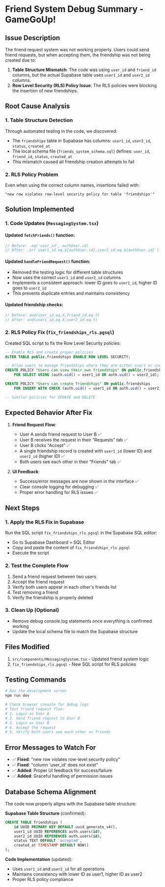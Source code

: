 # Friend System Debug Summary - GameGoUp!

## Issue Description
The friend request system was not working properly. Users could send friend requests, but when accepting them, the friendship was not being created due to:

1. **Table Structure Mismatch**: The code was using `user_id` and `friend_id` columns, but the actual Supabase table uses `user1_id` and `user2_id` columns.
2. **Row Level Security (RLS) Policy Issue**: The RLS policies were blocking the insertion of new friendships.

## Root Cause Analysis

### 1. Table Structure Detection
Through automated testing in the code, we discovered:
- The `friendships` table in Supabase has columns: `user1_id`, `user2_id`, `status`, `created_at`
- The local schema file (`friends_system_schema.sql`) defines: `user_id`, `friend_id`, `status`, `created_at`
- This mismatch caused all friendship creation attempts to fail

### 2. RLS Policy Problem
Even when using the correct column names, insertions failed with:
```
"new row violates row-level security policy for table 'friendships'"
```

## Solution Implemented

### 1. Code Updates (`MessagingSystem.tsx`)

#### Updated `fetchFriends()` function:
```typescript
// Before: .eq('user_id', authUser.id)
// After: .or(`user1_id.eq.${authUser.id},user2_id.eq.${authUser.id}`)
```

#### Updated `handleFriendRequest()` function:
- Removed the testing logic for different table structures
- Now uses the correct `user1_id` and `user2_id` columns
- Implements a consistent approach: lower ID goes to `user1_id`, higher ID goes to `user2_id`
- This prevents duplicate entries and maintains consistency

#### Updated friendship checks:
```typescript
// Before: and(user_id.eq.X,friend_id.eq.Y)
// After: and(user1_id.eq.X,user2_id.eq.Y)
```

### 2. RLS Policy Fix (`fix_friendships_rls.pgsql`)

Created SQL script to fix the Row Level Security policies:

```sql
-- Enable RLS and create proper policies
ALTER TABLE public.friendships ENABLE ROW LEVEL SECURITY;

-- Allow users to manage friendships where they are either user1 or user2
CREATE POLICY "Users can view their own friendships" ON public.friendships
    FOR SELECT USING (auth.uid() = user1_id OR auth.uid() = user2_id);

CREATE POLICY "Users can create friendships" ON public.friendships
    FOR INSERT WITH CHECK (auth.uid() = user1_id OR auth.uid() = user2_id);

-- Similar policies for UPDATE and DELETE
```

## Expected Behavior After Fix

1. **Friend Request Flow**:
   - User A sends friend request to User B ✅
   - User B receives the request in their "Requests" tab ✅
   - User B clicks "Accept" ✅
   - A single friendship record is created with `user1_id` (lower ID) and `user2_id` (higher ID) ✅
   - Both users see each other in their "Friends" tab ✅

2. **UI Feedback**:
   - Success/error messages are now shown in the interface ✅
   - Clear console logging for debugging ✅
   - Proper error handling for RLS issues ✅

## Next Steps

### 1. Apply the RLS Fix in Supabase
Run the SQL script `fix_friendships_rls.pgsql` in the Supabase SQL editor:
- Go to Supabase Dashboard > SQL Editor
- Copy and paste the content of `fix_friendships_rls.pgsql`
- Execute the script

### 2. Test the Complete Flow
1. Send a friend request between two users
2. Accept the friend request
3. Verify both users appear in each other's friends list
4. Test removing a friend
5. Verify the friendship is properly deleted

### 3. Clean Up (Optional)
- Remove debug console.log statements once everything is confirmed working
- Update the local schema file to match the Supabase structure

## Files Modified

1. `src/components/MessagingSystem.tsx` - Updated friend system logic
2. `fix_friendships_rls.pgsql` - New SQL script for RLS policies

## Testing Commands

```bash
# Run the development server
npm run dev

# Check browser console for debug logs
# Test friend request flow:
# 1. Login as User A
# 2. Send friend request to User B
# 3. Login as User B  
# 4. Accept the request
# 5. Verify both users see each other as friends
```

## Error Messages to Watch For

- ✅ **Fixed**: "new row violates row-level security policy"
- ✅ **Fixed**: "column 'user_id' does not exist"
- ✅ **Added**: Proper UI feedback for success/failure
- ✅ **Added**: Graceful handling of permission issues

## Database Schema Alignment

The code now properly aligns with the Supabase table structure:

**Supabase Table Structure** (confirmed):
```sql
CREATE TABLE friendships (
    id UUID PRIMARY KEY DEFAULT uuid_generate_v4(),
    user1_id UUID REFERENCES auth.users(id),
    user2_id UUID REFERENCES auth.users(id),
    status TEXT DEFAULT 'accepted',
    created_at TIMESTAMP DEFAULT NOW()
);
```

**Code Implementation** (updated):
- Uses `user1_id` and `user2_id` for all operations
- Maintains consistency with lower ID as user1, higher ID as user2
- Proper RLS policy compliance
